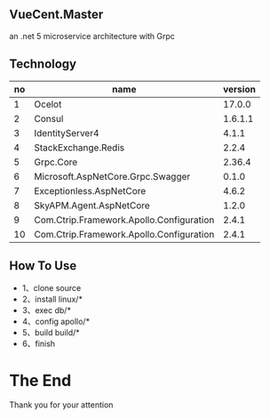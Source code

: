 ## VueCent.Master

an .net 5 microservice architecture with Grpc

## Technology

| no  | name                                     | version |
| --- | ---------------------------------------- | ------- |
| 1   | Ocelot                                   | 17.0.0  |
| 2   | Consul                                   | 1.6.1.1 |
| 3   | IdentityServer4                          | 4.1.1   |
| 4   | StackExchange.Redis                      | 2.2.4   |
| 5   | Grpc.Core                                | 2.36.4  |
| 6   | Microsoft.AspNetCore.Grpc.Swagger        | 0.1.0   |
| 7   | Exceptionless.AspNetCore                 | 4.6.2   |
| 8   | SkyAPM.Agent.AspNetCore                  | 1.2.0   |
| 9   | Com.Ctrip.Framework.Apollo.Configuration | 2.4.1   |
| 10  | Com.Ctrip.Framework.Apollo.Configuration | 2.4.1   |

## How To Use

- 1、clone source
- 2、install linux/\*
- 3、exec db/\*
- 4、config apollo/\*
- 5、build build/\*
- 6、finish

# The End

Thank you for your attention
